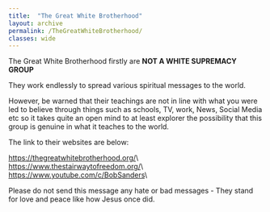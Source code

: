 ```yaml
---
title:  "The Great White Brotherhood"
layout: archive
permalink: /TheGreatWhiteBrotherhood/
classes: wide
---
```


The Great White Brotherhood firstly are **NOT A WHITE SUPREMACY GROUP**

They work endlessly to spread various spiritual messages to the world.

However, be warned that their teachings are not in line with what you were led to believe through things such as schools, TV, work, News, Social Media etc so it takes quite an open mind to at least explorer the possibility that this group is genuine in what it teaches to the world.

The link to their websites are below:

<https://thegreatwhitebrotherhood.org/>\\
<https://www.thestairwaytofreedom.org/>\\
<https://www.youtube.com/c/BobSanders>\

Please do not send this message any hate or bad messages - They stand for love and peace like how Jesus once did.
